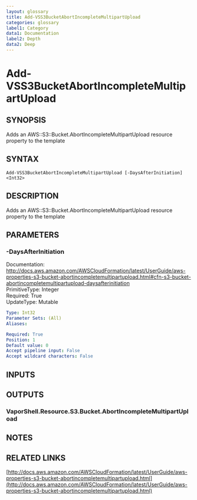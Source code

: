 ```yaml
---
layout: glossary
title: Add-VSS3BucketAbortIncompleteMultipartUpload
categories: glossary
label1: Category
data1: Documentation
label2: Depth
data2: Deep
---
```


# Add-VSS3BucketAbortIncompleteMultipartUpload

## SYNOPSIS
Adds an AWS::S3::Bucket.AbortIncompleteMultipartUpload resource property to the template

## SYNTAX

```
Add-VSS3BucketAbortIncompleteMultipartUpload [-DaysAfterInitiation] <Int32>
```

## DESCRIPTION
Adds an AWS::S3::Bucket.AbortIncompleteMultipartUpload resource property to the template

## PARAMETERS

### -DaysAfterInitiation
Documentation: http://docs.aws.amazon.com/AWSCloudFormation/latest/UserGuide/aws-properties-s3-bucket-abortincompletemultipartupload.html#cfn-s3-bucket-abortincompletemultipartupload-daysafterinitiation    
PrimitiveType: Integer    
Required: True    
UpdateType: Mutable

```yaml
Type: Int32
Parameter Sets: (All)
Aliases: 

Required: True
Position: 1
Default value: 0
Accept pipeline input: False
Accept wildcard characters: False
```

## INPUTS

## OUTPUTS

### VaporShell.Resource.S3.Bucket.AbortIncompleteMultipartUpload

## NOTES

## RELATED LINKS

[http://docs.aws.amazon.com/AWSCloudFormation/latest/UserGuide/aws-properties-s3-bucket-abortincompletemultipartupload.html](http://docs.aws.amazon.com/AWSCloudFormation/latest/UserGuide/aws-properties-s3-bucket-abortincompletemultipartupload.html)

